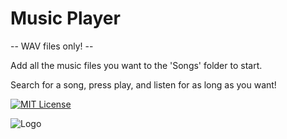
# Music Player

-- WAV files only! --

Add all the music files you want to the 'Songs' folder to start.

Search for a song, press play, and listen for as long as you want!



[![MIT License](https://img.shields.io/badge/License-MIT-green.svg)](https://choosealicense.com/licenses/mit/)

![Logo](https://svgsilh.com/svg_v2/1293262.svg)

